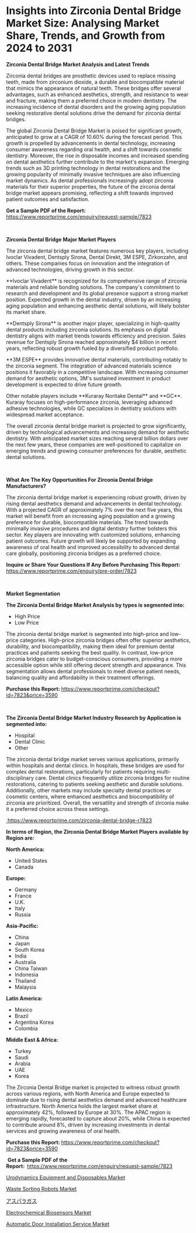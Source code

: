 <p><h1>Insights into Zirconia Dental Bridge Market Size: Analysing Market Share, Trends, and Growth from 2024 to 2031</h1></p><p><strong>Zirconia Dental Bridge Market Analysis and Latest Trends</strong></p>
<p><p>Zirconia dental bridges are prosthetic devices used to replace missing teeth, made from zirconium dioxide, a durable and biocompatible material that mimics the appearance of natural teeth. These bridges offer several advantages, such as enhanced aesthetics, strength, and resistance to wear and fracture, making them a preferred choice in modern dentistry. The increasing incidence of dental disorders and the growing aging population seeking restorative dental solutions drive the demand for zirconia dental bridges.</p><p>The global Zirconia Dental Bridge Market is poised for significant growth, anticipated to grow at a CAGR of 10.60% during the forecast period. This growth is propelled by advancements in dental technology, increasing consumer awareness regarding oral health, and a shift towards cosmetic dentistry. Moreover, the rise in disposable incomes and increased spending on dental aesthetics further contribute to the market's expansion. Emerging trends such as 3D printing technology in dental restorations and the growing popularity of minimally invasive techniques are also influencing market dynamics. As dental professionals increasingly adopt zirconia materials for their superior properties, the future of the zirconia dental bridge market appears promising, reflecting a shift towards improved patient outcomes and satisfaction.</p></p>
<p><strong>Get a Sample PDF of the Report:&nbsp;</strong> <a href="https://www.reportprime.com/enquiry/request-sample/7823">https://www.reportprime.com/enquiry/request-sample/7823</a></p>
<p>&nbsp;</p>
<p><strong>Zirconia Dental Bridge Major Market Players</strong></p>
<p><p>The zirconia dental bridge market features numerous key players, including Ivoclar Vivadent, Dentsply Sirona, Dental Direkt, 3M ESPE, Zirkonzahn, and others. These companies focus on innovation and the integration of advanced technologies, driving growth in this sector.</p><p>**Ivoclar Vivadent** is recognized for its comprehensive range of zirconia materials and reliable bonding solutions. The company's commitment to research and development and its global presence support a strong market position. Expected growth in the dental industry, driven by an increasing aging population and enhancing aesthetic dental solutions, will likely bolster its market share.</p><p>**Dentsply Sirona** is another major player, specializing in high-quality dental products including zirconia solutions. Its emphasis on digital dentistry aligns with market trends towards efficiency and precision. Sales revenue for Dentsply Sirona reached approximately $4 billion in recent years, reflecting robust growth fueled by a diversified product portfolio.</p><p>**3M ESPE** provides innovative dental materials, contributing notably to the zirconia segment. The integration of advanced materials science positions it favorably in a competitive landscape. With increasing consumer demand for aesthetic options, 3M's sustained investment in product development is expected to drive future growth.</p><p>Other notable players include **Kuraray Noritake Dental** and **GC**. Kuraray focuses on high-performance zirconia, leveraging advanced adhesive technologies, while GC specializes in dentistry solutions with widespread market acceptance.</p><p>The overall zirconia dental bridge market is projected to grow significantly, driven by technological advancements and increasing demand for aesthetic dentistry. With anticipated market sizes reaching several billion dollars over the next few years, these companies are well-positioned to capitalize on emerging trends and growing consumer preferences for durable, aesthetic dental solutions.</p></p>
<p>&nbsp;</p>
<p><strong>What Are The Key Opportunities For Zirconia Dental Bridge Manufacturers?</strong></p>
<p><p>The zirconia dental bridge market is experiencing robust growth, driven by rising dental aesthetics demand and advancements in dental technology. With a projected CAGR of approximately 7% over the next five years, this market will benefit from an increasing aging population and a growing preference for durable, biocompatible materials. The trend towards minimally invasive procedures and digital dentistry further bolsters this sector. Key players are innovating with customized solutions, enhancing patient outcomes. Future growth will likely be supported by expanding awareness of oral health and improved accessibility to advanced dental care globally, positioning zirconia bridges as a preferred choice.</p></p>
<p><strong>Inquire or Share Your Questions If Any Before Purchasing This Report:</strong> <a href="https://www.reportprime.com/enquiry/pre-order/7823">https://www.reportprime.com/enquiry/pre-order/7823</a></p>
<p>&nbsp;</p>
<p><strong>Market Segmentation</strong></p>
<p><strong>The Zirconia Dental Bridge Market Analysis by types is segmented into:</strong></p>
<p><ul><li>High Price</li><li>Low Price</li></ul></p>
<p><p>The zirconia dental bridge market is segmented into high-price and low-price categories. High-price zirconia bridges often offer superior aesthetics, durability, and biocompatibility, making them ideal for premium dental practices and patients seeking the best quality. In contrast, low-price zirconia bridges cater to budget-conscious consumers, providing a more accessible option while still offering decent strength and appearance. This segmentation allows dental professionals to meet diverse patient needs, balancing quality and affordability in their treatment offerings.</p></p>
<p><strong>Purchase this Report:&nbsp;</strong><a href="https://www.reportprime.com/checkout?id=7823&price=3590">https://www.reportprime.com/checkout?id=7823&price=3590</a></p>
<p>&nbsp;</p>
<p><strong>The Zirconia Dental Bridge Market Industry Research by Application is segmented into:</strong></p>
<p><ul><li>Hospital</li><li>Dental Clinic</li><li>Other</li></ul></p>
<p><p>The zirconia dental bridge market serves various applications, primarily within hospitals and dental clinics. In hospitals, these bridges are used for complex dental restorations, particularly for patients requiring multi-disciplinary care. Dental clinics frequently utilize zirconia bridges for routine restorations, catering to patients seeking aesthetic and durable solutions. Additionally, other markets may include specialty dental practices or cosmetic centers, where enhanced aesthetics and biocompatibility of zirconia are prioritized. Overall, the versatility and strength of zirconia make it a preferred choice across these settings.</p></p>
<p><a href="https://www.reportprime.com/zirconia-dental-bridge-r7823">&nbsp;https://www.reportprime.com/zirconia-dental-bridge-r7823</a></p>
<p><strong>In terms of Region, the Zirconia Dental Bridge Market Players available by Region are:</strong></p>
<p>
    <p> <strong> North America: </strong>
        <ul>
            <li>United States</li>
            <li>Canada</li>
        </ul>
        </p> 
    <p> <strong> Europe: </strong>
        <ul>
            <li>Germany</li>
            <li>France</li>
            <li>U.K.</li>
            <li>Italy</li>
            <li>Russia</li>
        </ul>
        </p> 
    <p> <strong> Asia-Pacific: </strong>
        <ul>
            <li>China</li>
            <li>Japan</li>
            <li>South Korea</li>
            <li>India</li>
            <li>Australia</li>
            <li>China Taiwan</li>
            <li>Indonesia</li>
            <li>Thailand</li>
            <li>Malaysia</li>
        </ul>
        </p> 
    <p> <strong> Latin America: </strong>
        <ul>
            <li>Mexico</li>
            <li>Brazil</li>
            <li>Argentina Korea</li>
            <li>Colombia</li>
        </ul>
        </p> 
    <p> <strong> Middle East & Africa: </strong>
        <ul>
            <li>Turkey</li>
            <li>Saudi</li>
            <li>Arabia</li>
            <li>UAE</li>
            <li>Korea</li>
        </ul>
    </p>
    </p>
<p><p>The Zirconia Dental Bridge market is projected to witness robust growth across various regions, with North America and Europe expected to dominate due to rising dental aesthetics demand and advanced healthcare infrastructure. North America holds the largest market share at approximately 42%, followed by Europe at 30%. The APAC region is emerging rapidly, forecasted to capture about 20%, while China is expected to contribute around 8%, driven by increasing investments in dental services and growing awareness of oral health.</p></p>
<p><strong>Purchase this Report: </strong><a href="https://www.reportprime.com/checkout?id=7823&price=3590">https://www.reportprime.com/checkout?id=7823&price=3590</a></p>
<p>&nbsp;<strong>Get a Sample PDF of the Report:&nbsp;&nbsp;</strong><a href="https://www.reportprime.com/enquiry/request-sample/7823">https://www.reportprime.com/enquiry/request-sample/7823</a></p>
<p><strong></strong></p>
<p><p><a href="https://github.com/JakirUddin511/Market-Research-Report-List-1/blob/main/urodynamics-equipment-and-disposables-market.md">Urodynamics Equipment and Disposables Market</a></p><p><a href="https://www.linkedin.com/pulse/future-trends-global-waste-sorting-robots-market-insights-analysis-xwlee?trackingId=xYGAcpKyTB%2Bm0lpn7P4hjA%3D%3D">Waste Sorting Robots Market</a></p><p><a href="https://medium.com/@lindakreitz2023/asparagus-market-%E3%81%AF-%E3%82%B3%E3%82%B9%E3%83%88%E7%AE%A1%E7%90%86%E3%81%A8%E5%8A%B9%E7%8E%87%E5%90%91%E4%B8%8A%E3%82%92%E5%84%AA%E5%85%88%E3%81%97%E3%81%BE%E3%81%99-%E3%81%95%E3%82%89%E3%81%AB-%E5%A0%B1%E5%91%8A%E6%9B%B8%E3%81%AF%E5%B8%82%E5%A0%B4%E3%81%AE%E9%9C%80%E8%A6%81%E9%9D%A2%E3%81%A8%E4%BE%9B%E7%B5%A6%E9%9D%A2%E3%81%AE%E4%B8%A1%E6%96%B9%E3%82%92%E3%82%AB%E3%83%90%E3%83%BC%E3%81%97%E3%81%A6%E3%81%84%E3%81%BE%E3%81%99-asparagus-%E5%B8%82%E5%A0%B4%E3%81%AF-2024-%E3%81%8B%E3%82%89-8-1-f1be4501fc8d">アスパラガス</a></p><p><a href="https://github.com/AbbasMahmud554/Market-Research-Report-List-1/blob/main/electrochemical-biosensors-market.md">Electrochemical Biosensors Market</a></p><p><a href="https://issuu.com/reportprime-2/docs/automatic-door-installation-service_e9391f3714a040">Automatic Door Installation Service Market</a></p></p>